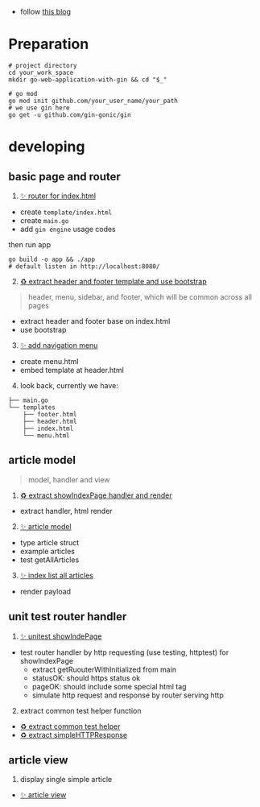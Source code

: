 - follow [this blog](https://semaphoreci.com/community/tutorials/building-go-web-applications-and-microservices-using-gin#h-goals)

# Preparation

``` shell
# project directory
cd your_work_space
mkdir go-web-application-with-gin && cd "$_"

# go mod
go mod init github.com/your_user_name/your_path
# we use gin here
go get -u github.com/gin-gonic/gin
```

# developing

## basic page and router

1. [✨ router for index\.html](https://github.com/evisx/golang-demos/commit/7bc96b0e28337383ab08f7cc9cfc9a19c22e6ebd)

- create `template/index.html`
- create `main.go`
- add `gin engine` usage codes

then run app
``` shell
go build -o app && ./app
# default listen in http://localhost:8080/
```

2. [♻ extract header and footer template and use bootstrap](https://github.com/evisx/golang-demos/commit/d872026c1c1c93e0a6f1b068933d443c66685ab0)

> header, menu, sidebar, and footer, which will be common across all pages

- extract header and footer base on index.html
- use bootstrap

3. [✨ add navigation menu](https://github.com/evisx/golang-demos/commit/97e9ecdf8c1f9d584248f1d93b5abb5bc63301f6) 

- create menu.html
- embed template at header.html

4. look back, currently we have:

``` text
├── main.go
└── templates
    ├── footer.html
    ├── header.html
    ├── index.html
    └── menu.html
```

## article model

> model, handler and view

1. [♻ extract showIndexPage handler and render](https://github.com/evisx/golang-demos/commit/5f7c097df0f498fc25ac5b9397837d4d1e81e79c)

- extract handler, html render

2. [✨ article model](https://github.com/evisx/golang-demos/commit/d5cb89bbd98ae55c6c2d061a534fadd383d1ab06)

- type article struct
- example articles
- test getAllArticles

3. [✨ index list all articles](https://github.com/evisx/golang-demos/commit/96914404d867c2fb5e8a79bef9544f9226fbefb6)

- render payload

## unit test router handler

1. [✨ unitest showIndePage](https://github.com/evisx/golang-demos/commit/a8efadb2b3acdca7b070ec8c73bd682cbd0a94b6)
- test router handler by http requesting (use testing, httptest) for showIndexPage
    - extract getRuouterWithInitialized from main
    - statusOK: should https status ok
    - pageOK: should include some special html tag
    - simulate http request and response by router serving http

2. extract common test helper function
- [♻ extract common test helper](https://github.com/evisx/golang-demos/commit/ae4d0f4be0f6666bc50ccc24da1a27c09ddfc01a)
- [♻ extract simpleHTTPResponse](https://github.com/evisx/golang-demos/commit/e57f4177ffb11d08ccfd7c3461a82fbdd3520fc2)

## article view 

1. display single simple article
- [✨ article view](https://github.com/evisx/golang-demos/commit/29843844dfde8c005751f71dd536b9a185c4f661)